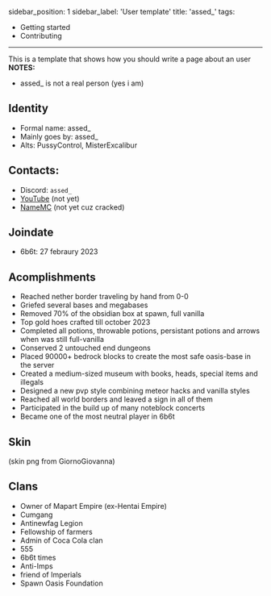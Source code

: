 sidebar_position: 1
sidebar_label: 'User template'
title: 'assed_'
tags:
  - Getting started
  - Contributing
---

This is a template that shows how you should write a page about an user
**NOTES:**
* assed_ is not a real person (yes i am)

## Identity
* Formal name: assed_
* Mainly goes by: assed_
* Alts: PussyControl, MisterExcalibur

## Contacts:
* Discord: `assed_`
* [YouTube](https://www.youtube.com/) (not yet)
* [NameMC](https://namemc.com/)  (not yet cuz cracked)

## Joindate
* 6b6t: 27 febraury 2023


## Acomplishments
- Reached nether border traveling by hand from 0-0
- Griefed several bases and megabases
- Removed 70% of the obsidian box at spawn, full vanilla
- Top gold hoes crafted till october 2023
- Completed all potions, throwable potions, persistant potions and arrows when was still full-vanilla
- Conserved 2 untouched end dungeons
- Placed 90000+ bedrock blocks to create the most safe oasis-base in the server
- Created a medium-sized museum with books, heads, special items and illegals
- Designed a new pvp style combining meteor hacks and vanilla styles
- Reached all world borders and leaved a sign in all of them
- Participated in the build up of many noteblock concerts
- Became one of the most neutral player in 6b6t

## Skin
(skin png from GiornoGiovanna)

## Clans
- Owner of Mapart Empire (ex-Hentai Empire)
- Cumgang
- Antinewfag Legion
- Fellowship of farmers
- Admin of Coca Cola clan
- 555
- 6b6t times
- Anti-Imps
- friend of Imperials
- Spawn Oasis Foundation
